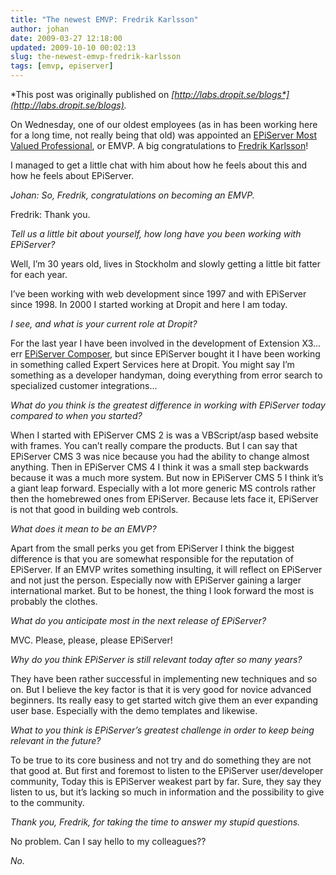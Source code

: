 ```yaml
---
title: "The newest EMVP: Fredrik Karlsson"
author: johan
date: 2009-03-27 12:18:00
updated: 2009-10-10 00:02:13
slug: the-newest-emvp-fredrik-karlsson
tags: [emvp, episerver]
---
```


*This post was originally published on *[*http://labs.dropit.se/blogs*](http://labs.dropit.se/blogs)*.*

On Wednesday, one of our oldest employees (as in has been working here for a long time, not really being that old) was appointed an [EPiServer Most Valued Professional](http://labs.episerver.com/en/EMVP/), or EMVP. A big congratulations to [Fredrik Karlsson](http://labs.dropit.se/blogs/author/fredrik.karlsson.aspx)!

I managed to get a little chat with him about how he feels about this and how he feels about EPiServer.

*Johan: So, Fredrik, congratulations on becoming an EMVP.*

Fredrik: Thank you.

*Tell us a little bit about yourself, how long have you been working with EPiServer?*

Well, I’m 30 years old, lives in Stockholm and slowly getting a little bit fatter for each year.

I’ve been working with web development since 1997 and with EPiServer since 1998. In 2000 I started working at Dropit and here I am today.

*I see, and what is your current role at Dropit?*

For the last year I have been involved in the development of Extension X3… err [EPiServer Composer](http://www.episerver.com/en/Products/Extension-X3/), but since EPiServer bought it I have been working in something called Expert Services here at Dropit. You might say I’m something as a developer handyman, doing everything from error search to specialized customer integrations…

*What do you think is the greatest difference in working with EPiServer today compared to when you started?*

When I started with EPiServer CMS 2 is was a VBScript/asp based website with frames. You can’t really compare the products. But I can say that EPiServer CMS 3 was nice because you had the ability to change almost anything. Then in EPiServer CMS 4 I think it was a small step backwards because it was a much more system. But now in EPiServer CMS 5 I think it’s a giant leap forward. Especially with a lot more generic MS controls rather then the homebrewed ones from EPiServer. Because lets face it, EPiServer is not that good in building web controls.

*What does it mean to be an EMVP?*

Apart from the small perks you get from EPiServer I think the biggest difference is that you are somewhat responsible for the reputation of EPiServer. If an EMVP writes something insulting, it will reflect on EPiServer and not just the person. Especially now with EPiServer gaining a larger international market. But to be honest, the thing I look forward the most is probably the clothes.

*What do you anticipate most in the next release of EPiServer?*

MVC. Please, please, please EPiServer!

*Why do you think EPiServer is still relevant today after so many years?*

They have been rather successful in implementing new techniques and so on. But I believe the key factor is that it is very good for novice advanced beginners. Its really easy to get started witch give them an ever expanding user base. Especially with the demo templates and likewise.

*What to you think is EPiServer’s greatest challenge in order to keep being relevant in the future?*

To be true to its core business and not try and do something they are not that good at. But first and foremost to listen to the EPiServer user/developer community, Today this is EPiServer weakest part by far. Sure, they say they listen to us, but it’s lacking so much in information and the possibility to give to the community.

*Thank you, Fredrik, for taking the time to answer my stupid questions.*

No problem. Can I say hello to my colleagues??

*No.*